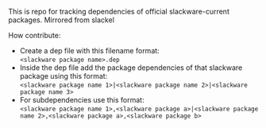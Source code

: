 This is repo for tracking dependencies of official slackware-current packages. Mirrored from slackel

How contribute:
* Create a dep file with this filename format:<br>`<slackware package name>.dep`
* Inside the dep file add the package dependencies of that slackware package using this format:<br>`<slackware package name 1>|<slackware package name 2>|<slackware package name 3>`
* For subdependencies use this format: <br>`<slackware package name 1>,<slackware package a>|<slackware package name 2>,<slackware package a>,<slackware package b>`

